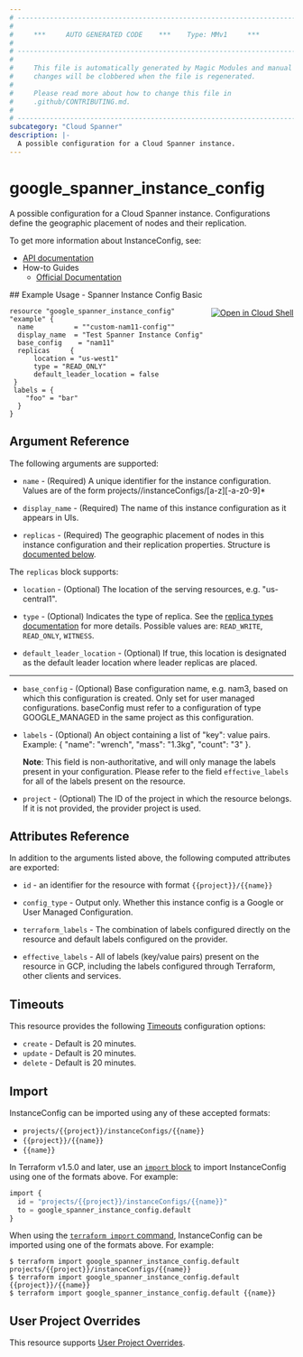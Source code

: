```yaml
---
# ----------------------------------------------------------------------------
#
#     ***     AUTO GENERATED CODE    ***    Type: MMv1     ***
#
# ----------------------------------------------------------------------------
#
#     This file is automatically generated by Magic Modules and manual
#     changes will be clobbered when the file is regenerated.
#
#     Please read more about how to change this file in
#     .github/CONTRIBUTING.md.
#
# ----------------------------------------------------------------------------
subcategory: "Cloud Spanner"
description: |-
  A possible configuration for a Cloud Spanner instance.
---
```


# google_spanner_instance_config

A possible configuration for a Cloud Spanner instance. Configurations
define the geographic placement of nodes and their replication.


To get more information about InstanceConfig, see:

* [API documentation](https://cloud.google.com/spanner/docs/reference/rest/v1/projects.instanceConfigs)
* How-to Guides
    * [Official Documentation](https://cloud.google.com/spanner/)

<div class = "oics-button" style="float: right; margin: 0 0 -15px">
  <a href="https://console.cloud.google.com/cloudshell/open?cloudshell_git_repo=https%3A%2F%2Fgithub.com%2Fterraform-google-modules%2Fdocs-examples.git&cloudshell_image=gcr.io%2Fcloudshell-images%2Fcloudshell%3Alatest&cloudshell_print=.%2Fmotd&cloudshell_tutorial=.%2Ftutorial.md&cloudshell_working_dir=spanner_instance_config_basic&open_in_editor=main.tf" target="_blank">
    <img alt="Open in Cloud Shell" src="//gstatic.com/cloudssh/images/open-btn.svg" style="max-height: 44px; margin: 32px auto; max-width: 100%;">
  </a>
</div>
## Example Usage - Spanner Instance Config Basic


```hcl
resource "google_spanner_instance_config" "example" {
  name          = ""custom-nam11-config""
  display_name  = "Test Spanner Instance Config"
  base_config    = "nam11"
  replicas     {
      location = "us-west1"
      type = "READ_ONLY"
      default_leader_location = false
 }
 labels = {
    "foo" = "bar"
  }
}
```

## Argument Reference

The following arguments are supported:


* `name` -
  (Required)
  A unique identifier for the instance configuration. Values are of the
  form projects/<project>/instanceConfigs/[a-z][-a-z0-9]*

* `display_name` -
  (Required)
  The name of this instance configuration as it appears in UIs.

* `replicas` -
  (Required)
  The geographic placement of nodes in this instance configuration and their replication properties.
  Structure is [documented below](#nested_replicas).


<a name="nested_replicas"></a>The `replicas` block supports:

* `location` -
  (Optional)
  The location of the serving resources, e.g. "us-central1".

* `type` -
  (Optional)
  Indicates the type of replica.  See the [replica types
  documentation](https://cloud.google.com/spanner/docs/replication#replica_types)
  for more details.
  Possible values are: `READ_WRITE`, `READ_ONLY`, `WITNESS`.

* `default_leader_location` -
  (Optional)
  If true, this location is designated as the default leader location where
  leader replicas are placed.

- - -


* `base_config` -
  (Optional)
  Base configuration name, e.g. nam3, based on which this configuration is created.
  Only set for user managed configurations.
  baseConfig must refer to a configuration of type GOOGLE_MANAGED in the same project as this configuration.

* `labels` -
  (Optional)
  An object containing a list of "key": value pairs.
  Example: { "name": "wrench", "mass": "1.3kg", "count": "3" }.

  **Note**: This field is non-authoritative, and will only manage the labels present in your configuration.
  Please refer to the field `effective_labels` for all of the labels present on the resource.

* `project` - (Optional) The ID of the project in which the resource belongs.
    If it is not provided, the provider project is used.


## Attributes Reference

In addition to the arguments listed above, the following computed attributes are exported:

* `id` - an identifier for the resource with format `{{project}}/{{name}}`

* `config_type` -
  Output only. Whether this instance config is a Google or User Managed Configuration.

* `terraform_labels` -
  The combination of labels configured directly on the resource
   and default labels configured on the provider.

* `effective_labels` -
  All of labels (key/value pairs) present on the resource in GCP, including the labels configured through Terraform, other clients and services.


## Timeouts

This resource provides the following
[Timeouts](https://developer.hashicorp.com/terraform/plugin/sdkv2/resources/retries-and-customizable-timeouts) configuration options:

- `create` - Default is 20 minutes.
- `update` - Default is 20 minutes.
- `delete` - Default is 20 minutes.

## Import


InstanceConfig can be imported using any of these accepted formats:

* `projects/{{project}}/instanceConfigs/{{name}}`
* `{{project}}/{{name}}`
* `{{name}}`


In Terraform v1.5.0 and later, use an [`import` block](https://developer.hashicorp.com/terraform/language/import) to import InstanceConfig using one of the formats above. For example:

```tf
import {
  id = "projects/{{project}}/instanceConfigs/{{name}}"
  to = google_spanner_instance_config.default
}
```

When using the [`terraform import` command](https://developer.hashicorp.com/terraform/cli/commands/import), InstanceConfig can be imported using one of the formats above. For example:

```
$ terraform import google_spanner_instance_config.default projects/{{project}}/instanceConfigs/{{name}}
$ terraform import google_spanner_instance_config.default {{project}}/{{name}}
$ terraform import google_spanner_instance_config.default {{name}}
```

## User Project Overrides

This resource supports [User Project Overrides](https://registry.terraform.io/providers/hashicorp/google/latest/docs/guides/provider_reference#user_project_override).
